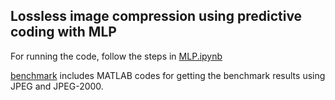 ## Lossless image compression using predictive coding with MLP

For running the code, follow the steps in [MLP.ipynb](https://github.com/scelesticsiva/Neural-Networks-for-Image-Compression/tree/master/MLP_lossless/MLP.ipynb) 

[benchmark](https://github.com/scelesticsiva/Neural-Networks-for-Image-Compression/tree/master/MLP_lossless/benchmark)
includes MATLAB codes for getting the benchmark results using JPEG and JPEG-2000.
